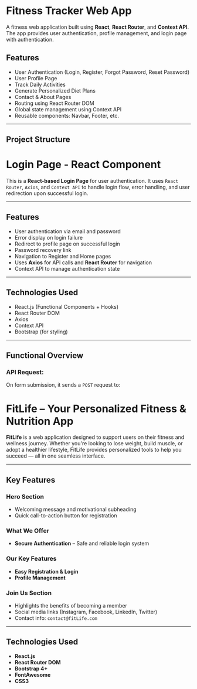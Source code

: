 # Fitness Tracker Web App

A  fitness web application built using **React**, **React Router**, and **Context API**. The app provides user authentication, profile management, and login page with authentication. 

##  Features

- User Authentication (Login, Register, Forgot Password, Reset Password)
-  User Profile Page
-  Track Daily Activities
-  Generate Personalized Diet Plans
-  Contact & About Pages
-  Routing using React Router DOM
-  Global state management using Context API
-  Reusable components: Navbar, Footer, etc.

---

##  Project Structure


# Login Page - React Component

This is a **React-based Login Page** for user authentication. It uses `React Router`, `Axios`, and `Context API` to handle login flow, error handling, and user redirection upon successful login.

---

##  Features

- User authentication via email and password
- Error display on login failure
- Redirect to profile page on successful login
- Password recovery link
- Navigation to Register and Home pages
- Uses **Axios** for API calls and **React Router** for navigation
- Context API to manage authentication state

---

##  Technologies Used

- React.js (Functional Components + Hooks)
- React Router DOM
- Axios
- Context API
- Bootstrap (for styling)

---

##  Functional Overview

###  API Request:
On form submission, it sends a `POST` request to:


# FitLife – Your Personalized Fitness & Nutrition App 

**FitLife** is a web application designed to support users on their fitness and wellness journey. Whether you're looking to lose weight, build muscle, or adopt a healthier lifestyle, FitLife provides personalized tools to help you succeed — all in one seamless interface.

---

##  Key Features

###  Hero Section
- Welcoming message and motivational subheading
- Quick call-to-action button for registration

###  What We Offer


- **Secure Authentication** – Safe and reliable login system

###  Our Key Features
- **Easy Registration & Login**  
- **Profile Management**  


###  Join Us Section
- Highlights the benefits of becoming a member
- Social media links (Instagram, Facebook, LinkedIn, Twitter)
- Contact info: `contact@fitLife.com`

---

##  Technologies Used

- **React.js**
- **React Router DOM**
- **Bootstrap 4+**
- **FontAwesome**
- **CSS3**




